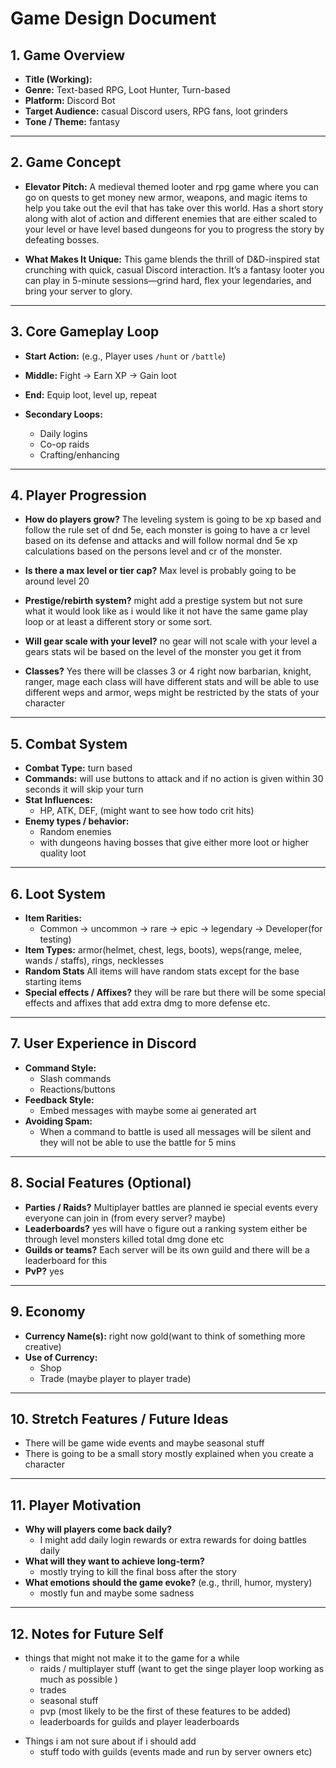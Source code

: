 # Game Design Document

## 1. Game Overview

- **Title (Working):**
- **Genre:** Text-based RPG, Loot Hunter, Turn-based
- **Platform:** Discord Bot
- **Target Audience:** casual Discord users, RPG fans, loot grinders
- **Tone / Theme:** fantasy

---

## 2. Game Concept

- **Elevator Pitch:**
A medieval themed looter and rpg game where you can go on quests to get money new armor, weapons, and magic items to help you take out the evil that has take over this world. Has a short story along with alot of action and different enemies that are either scaled to your level or have level based dungeons for you to progress the story by defeating bosses.

- **What Makes It Unique:**
This game blends the thrill of D&D-inspired stat crunching with quick, casual Discord interaction. It’s a fantasy looter you can play in 5-minute sessions—grind hard, flex your legendaries, and bring your server to glory.

---

## 3. Core Gameplay Loop


- **Start Action:** (e.g., Player uses `/hunt` or `/battle`)
- **Middle:** Fight → Earn XP → Gain loot
- **End:** Equip loot, level up, repeat

- **Secondary Loops:**
  - Daily logins
  - Co-op raids
  - Crafting/enhancing

---

## 4. Player Progression

- **How do players grow?**
	The leveling system is going to be xp based and follow the rule set of dnd 5e, each monster is going to have a cr level based on its defense and attacks and will follow normal dnd 5e xp calculations based on the persons level and cr of the monster.

- **Is there a max level or tier cap?**
	Max level is probably going to be around level 20
- **Prestige/rebirth system?** 
	might add a prestige system but not sure what it would look like as i would like it not have the same game play loop or at least a different story or some sort.
- **Will gear scale with your level?**
	no gear will not scale with your level a gears stats wil be based on the level of the monster you get it from
- **Classes?** Yes there will be classes 3 or 4 right now barbarian, knight, ranger, mage
	each class will have different stats and will be able to use different weps and armor, weps might be restricted by the stats of your character

---

## 5. Combat System

- **Combat Type:** turn based
- **Commands:** will use buttons to attack and if no action is given within 30 seconds it will skip your turn
- **Stat Influences:**
  - HP, ATK, DEF, (might want to see how todo crit hits)
- **Enemy types / behavior:**
  - Random enemies
  - with dungeons having bosses that give either more loot or higher quality loot

---

## 6. Loot System

- **Item Rarities:**
  - Common -> uncommon -> rare -> epic -> legendary -> Developer(for testing)
- **Item Types:** armor(helmet, chest, legs, boots), weps(range, melee, wands / staffs), rings, necklesses
- **Random Stats** All items will have random stats except for the base starting items
- **Special effects / Affixes?** they will be rare but there will be some special effects and affixes that add extra dmg to more defense etc.

---

## 7. User Experience in Discord

- **Command Style:**
  - Slash commands
  - Reactions/buttons
- **Feedback Style:**
  - Embed messages with maybe some ai generated art
- **Avoiding Spam:**
  - When a command to battle is used all messages will be silent and they will not be able to use the battle for 5 mins 

---

## 8. Social Features (Optional)

- **Parties / Raids?** Multiplayer battles are planned ie special events every everyone can join in (from every server? maybe)
- **Leaderboards?** yes will have o figure out a ranking system either be through level monsters killed total dmg done etc
- **Guilds or teams?** Each server will be its own guild and there will be a leaderboard for this
- **PvP?** yes

---

## 9. Economy

- **Currency Name(s):** right now gold(want to think of something more creative)
- **Use of Currency:**
  - Shop
  - Trade (maybe player to player trade)

---

## 10. Stretch Features / Future Ideas

* There will be game wide events and maybe seasonal stuff
* There is going to be a small story mostly explained when you create a character

---

## 11. Player Motivation

- **Why will players come back daily?**
	- I might add daily login rewards or extra rewards for doing battles daily
- **What will they want to achieve long-term?**
	- mostly trying to kill the final boss after the story
- **What emotions should the game evoke?** (e.g., thrill, humor, mystery)
	- mostly fun and maybe some sadness

---

## 12. Notes for Future Self

* things that might not make it to the game for a while
	* raids / multiplayer stuff (want to get the singe player loop working as much as possible )
	* trades
	* seasonal stuff
	* pvp (most likely to be the first of these features to be added)
	* leaderboards for guilds and player leaderboards
- Things i am not sure about if i should add
	- stuff todo with guilds (events made and run by server owners etc)
